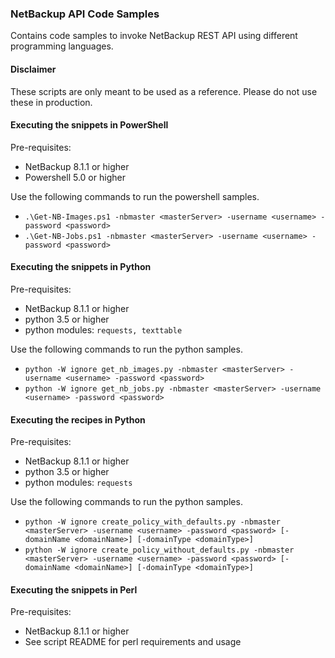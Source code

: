 ### NetBackup API Code Samples

Contains code samples to invoke NetBackup REST API using different programming languages.

#### Disclaimer
These scripts are only meant to be used as a reference. Please do not use these in production.

#### Executing the snippets in PowerShell
Pre-requisites:
- NetBackup 8.1.1 or higher
- Powershell 5.0 or higher

Use the following commands to run the powershell samples.
- `.\Get-NB-Images.ps1 -nbmaster <masterServer> -username <username> -password <password>`
- `.\Get-NB-Jobs.ps1 -nbmaster <masterServer> -username <username> -password <password>`

#### Executing the snippets in Python
Pre-requisites:
- NetBackup 8.1.1 or higher
- python 3.5 or higher
- python modules: `requests, texttable`

Use the following commands to run the python samples.
- `python -W ignore get_nb_images.py -nbmaster <masterServer> -username <username> -password <password>`
- `python -W ignore get_nb_jobs.py -nbmaster <masterServer> -username <username> -password <password>`

#### Executing the recipes in Python
Pre-requisites:
- NetBackup 8.1.1 or higher
- python 3.5 or higher
- python modules: `requests`

Use the following commands to run the python samples.
- `python -W ignore create_policy_with_defaults.py -nbmaster <masterServer> -username <username> -password <password> [-domainName <domainName>] [-domainType <domainType>]`
- `python -W ignore create_policy_without_defaults.py -nbmaster <masterServer> -username <username> -password <password> [-domainName <domainName>] [-domainType <domainType>]`

#### Executing the snippets in Perl
Pre-requisites:
- NetBackup 8.1.1 or higher
- See script README for perl requirements and usage

